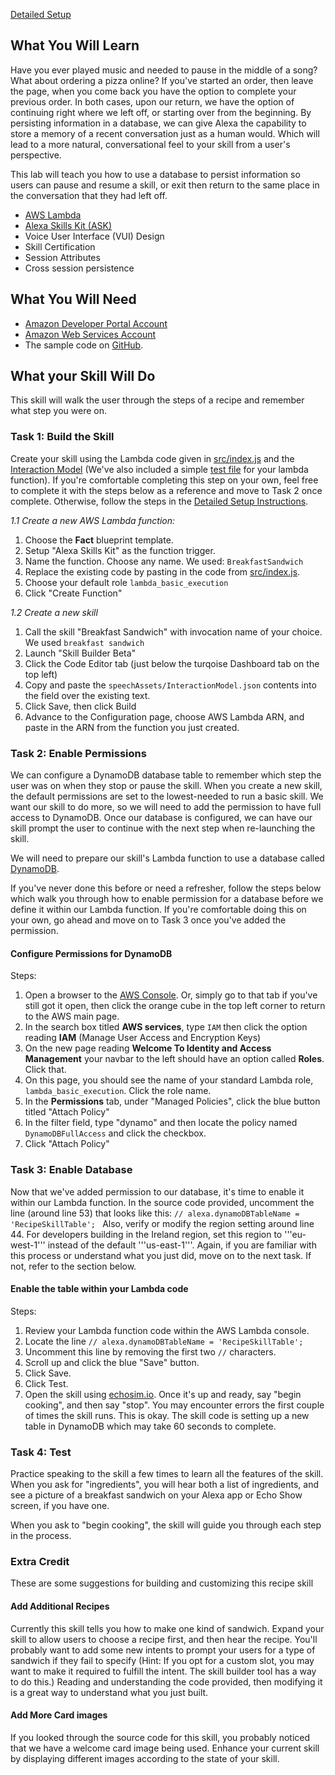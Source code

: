 [Detailed Setup](Detailed-Setup-Instructions/voice-user-interface)
## What You Will Learn
Have you ever played music and needed to pause in the middle of a song? What about ordering a pizza online? If you've started an order, then leave the page, when you come back you have the option to complete your previous order. In both cases, upon our return, we have the option of continuing right where we left off, or starting over from the beginning. By persisting information in a database, we can give Alexa the capability to store a memory of a recent conversation just as a human would. Which will lead to a more natural, conversational feel to your skill from a user's perspective.

This lab will teach you how to use a database to persist information so users can pause and resume a skill, or exit then return to the same place in the conversation that they had left off.

*  [AWS Lambda](http://aws.amazon.com/lambda)
*  [Alexa Skills Kit (ASK)](https://developer.amazon.com/alexa-skills-kit)
*  Voice User Interface (VUI) Design
*  Skill Certification
*  Session Attributes
*  Cross session persistence

## What You Will Need
*  [Amazon Developer Portal Account](http://developer.amazon.com)
*  [Amazon Web Services Account](http://aws.amazon.com/)
*  The sample code on [GitHub](#).

## What your Skill Will Do <a id="intro"></a>
This skill will walk the user through the steps of a recipe and remember what step you were on.

### Task 1: Build the Skill
Create your skill using the Lambda code given in [src/index.js](src/index.js) and the [Interaction Model](speechAssets/InteractionModel.json) (We've also included a simple [test file](test.json) for your lambda function). If you're comfortable completing this step on your own, feel free to complete it with the steps below as a reference and move to Task 2 once complete. Otherwise, follow the steps in the [Detailed Setup Instructions](Detailed-Setup-Instructions/voice-user-interface).

*1.1 Create a new AWS Lambda function:*
  1. Choose the **Fact** blueprint template.
  1. Setup "Alexa Skills Kit" as the function trigger.
  1. Name the function. Choose any name. We used: ```BreakfastSandwich```
  1. Replace the existing code by pasting in the code from [src/index.js](src/index.js).
  1. Choose your default role ```lambda_basic_execution```
  1. Click "Create Function"

*1.2 Create a new skill*
  1. Call the skill "Breakfast Sandwich" with invocation name of your choice. We used ```breakfast sandwich```
  1. Launch "Skill Builder Beta"
  1. Click the Code Editor tab (just below the turqoise Dashboard tab on the top left)
  1. Copy and paste the ```speechAssets/InteractionModel.json``` contents into the field over the existing text.
  1. Click Save, then click Build
  1. Advance to the Configuration page, choose AWS Lambda ARN, and paste in the ARN from the function you just created.

### Task 2: Enable Permissions
We can configure a DynamoDB database table to remember which step the user was on when they stop or pause the skill.
When you create a new skill, the default permissions are set to the lowest-needed to run a basic skill. We want our skill to do more, so we will need to add the permission to have full access to DynamoDB.
Once our database is configured, we can have our skill prompt the user to continue with the next step when re-launching the skill.

We will need to prepare our skill's Lambda function to use a database called [DynamoDB](https://aws.amazon.com/dynamodb/).

If you've never done this before or need a refresher, follow the steps below which walk you through how to enable permission for a database before we define it within our Lambda function. If you're comfortable doing this on your own, go ahead and move on to Task 3 once you've added the permission.

#### Configure Permissions for DynamoDB
Steps:
1. Open a browser to the [AWS Console](https://aws.amazon.com/console). Or, simply go to that tab if you've still got it open, then click the orange cube in the top left corner to return to the AWS main page.
1. In the search box titled **AWS services**, type ```IAM``` then click the option reading **IAM** (Manage User Access and Encryption Keys)
1. On the new page reading **Welcome To Identity and Access Management** your navbar to the left should have an option called **Roles**. Click that.
1. On this page, you should see the name of your standard Lambda role, ```lambda_basic_execution```. Click the role name.
1. In the **Permissions** tab, under "Managed Policies", click the blue button titled "Attach Policy"
1. In the filter field, type "dynamo" and then locate the policy named ```DynamoDBFullAccess``` and click the checkbox.
1. Click "Attach Policy"

### Task 3: Enable Database
Now that we've added permission to our database, it's time to enable it within our Lambda function. In the source code provided, uncomment the line (around line 53) that looks like this: ```// alexa.dynamoDBTableName = 'RecipeSkillTable'; ``` 
Also, verify or modify the region setting around line 44.  For developers building in the Ireland region, set this region to '''eu-west-1''' instead of the default '''us-east-1'''.
Again, if you are familiar with this process or understand what you just did, move on to the next task. If not, refer to the section below.

#### Enable the table within your Lambda code
Steps:
1. Review your Lambda function code within the AWS Lambda console.
1. Locate the line ```// alexa.dynamoDBTableName = 'RecipeSkillTable'; ```
1. Uncomment this line by removing the first two ```//``` characters.
1. Scroll up and click the blue "Save" button.
1. Click Save.
1. Click Test.  
1. Open the skill using [echosim.io](https://echosim.io). Once it's up and ready, say "begin cooking", and then say "stop".  You may encounter errors the first couple of times the skill runs.  This is okay.  The skill code is setting up a new table in DynamoDB which may take 60 seconds to complete.

### Task 4: Test

Practice speaking to the skill a few times to learn all the features of the skill.
When you ask for "ingredients", you will hear both a list of ingredients, and see a picture of a breakfast sandwich on your Alexa app or Echo Show screen, if you have one.

When you ask to "begin cooking", the skill will guide you through each step in the process.

### Extra Credit
These are some suggestions for building and customizing this recipe skill

#### Add Additional Recipes

Currently this skill tells you how to make one kind of sandwich. Expand your skill to allow users to choose a recipe first, and then hear the recipe. You'll probably want to add some new intents to prompt your users for a type of sandwich if they fail to specify (Hint: If you opt for a custom slot, you may want to make it required to fulfill the intent. The skill builder tool has a way to do this.) Reading and understanding the code provided, then modifying it is a great way to understand what you just built.

#### Add More Card images

If you looked through the source code for this skill, you probably noticed that we have a welcome card image being used. Enhance your current skill by displaying different images according to the state of your skill.
